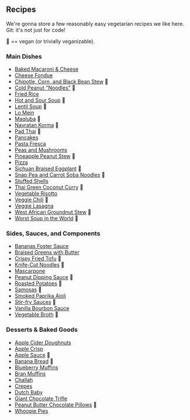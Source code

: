 ## Recipes

We're gonna store a few reasonably easy vegetarian recipes we like
here. Git: it's not just for code!

:seedling: == vegan (or trivially veganizable).

### Main Dishes

- [Baked Macaroni & Cheese](./recipes/mac-and-cheese.md)
- [Cheese Fondue](./recipes/cheese-fondue.md)
- [Chipotle, Corn, and Black Bean Stew](./recipes/chipotle-corn-and-black-bean-stew.md) :seedling:
- [Cold Peanut "Noodles"](./recipes/cold-peanut-noodles.md) :seedling:
- [Fried Rice](./recipes/fried-rice.md)
- [Hot and Sour Soup](./recipes/hot-and-sour-soup.md) :seedling:
- [Lentil Soup](./recipes/lentil-soup.md) :seedling:
- [Lo Mein](./recipes/lo-mein.md)
- [Maqluba](./recipes/maqluba.md) :seedling:
- [Navratan Korma](./recipes/navratan-korma.md) :seedling:
- [Pad Thai](./recipes/pad-thai.md) :seedling:
- [Pancakes](./recipes/pancakes.md)
- [Pasta Fresca](./recipes/pasta-fresca.md)
- [Peas and Mushrooms](./recipes/peas-and-mushrooms.md)
- [Pineapple Peanut Stew](./recipes/pineapple-peanut-stew.md) :seedling:
- [Pizza](./recipes/pizza.md)
- [Sichuan Braised Eggplant](./recipes/sichuan-braised-eggplant.md) :seedling:
- [Snap Pea and Carrot Soba Noodles](./recipes/snap-pea-and-carrot-soba-noodles.md) :seedling:
- [Stuffed Shells](./recipes/stuffed-shells.md)
- [Thai Green Coconut Curry](./recipes/thai-green-coconut-curry.md) :seedling:
- [Vegetable Risotto](./recipes/vegetable-risotto.md)
- [Veggie Chili](./recipes/veggie-chili.md) :seedling:
- [Veggie Lasagna](./recipes/lasagna.md)
- [West African Groundnut Stew](./recipes/west-african-groundnut-stew.md) :seedling:
- [Worst Soup in the World](./recipes/worst-soup-in-the-world.md) :seedling:

### Sides, Sauces, and Components

- [Bananas Foster Sauce](./recipes/bananas-foster-sauce.md)
- [Braised Greens with Butter](./recipes/braised-greens-with-butter.md)
- [Crispy Fried Tofu](./recipes/crispy-fried-tofu.md) :seedling:
- [Knife-Cut Noodles](./recipes/knife-cut-noodles.md) :seedling:
- [Mascarpone](./recipes/mascarpone.md)
- [Peanut Dipping Sauce](./recipes/peanut-sauce.md) :seedling:
- [Roasted Potatoes](./recipes/roasted-potatoes.md) :seedling:
- [Samosas](./recipes/samosas.md) :seedling:
- [Smoked Paprika Aioli](./recipes/smoked-paprika-aioli.md)
- [Stir-fry Sauces](./recipes/stir-fry-sauces.md) :seedling:
- [Vanilla Bourbon Sauce](./recipes/vanilla-bourbon-sauce.md)
- [Vegetable Broth](./recipes/vegetable-broth.md) :seedling:

### Desserts & Baked Goods

- [Apple Cider Doughnuts](./recipes/apple-cider-doughnuts.md)
- [Apple Crisp](./recipes/apple-crisp.md)
- [Apple Sauce](./recipes/apple-sauce.md) :seedling:
- [Banana Bread](./recipes/banana-bread.md) :seedling:
- [Blueberry Muffins](./recipes/blueberry-muffins.md)
- [Bran Muffins](./recipes/bran-muffins.md)
- [Challah](./recipes/challah.md)
- [Crepes](./recipes/crepes.md)
- [Dutch Baby](./recipes/dutch-baby.md)
- [Giant Chocolate Trifle](./recipes/giant-chocolate-trifle.md)
- [Peanut Butter Chocolate Pillows](./recipes/peanut-butter-chocolate-pillows.md) :seedling:
- [Whoopie Pies](./recipes/whoopie-pies.md)
